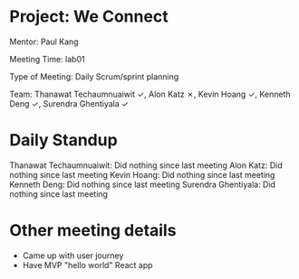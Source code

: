 # Project: We Connect
Mentor: Paul Kang

Meeting Time: lab01

Type of Meeting: Daily Scrum/sprint planning

Team: Thanawat Techaumnuaiwit ✓, Alon Katz ✗, Kevin Hoang ✓, Kenneth Deng ✓, Surendra Ghentiyala ✓
# Daily Standup
Thanawat Techaumnuaiwit: Did nothing since last meeting
Alon Katz: Did nothing since last meeting
Kevin Hoang: Did nothing since last meeting 
Kenneth Deng: Did nothing since last meeting 
Surendra Ghentiyala: Did nothing since last meeting 
# Other meeting details
- Came up with user journey
- Have MVP "hello world" React app
